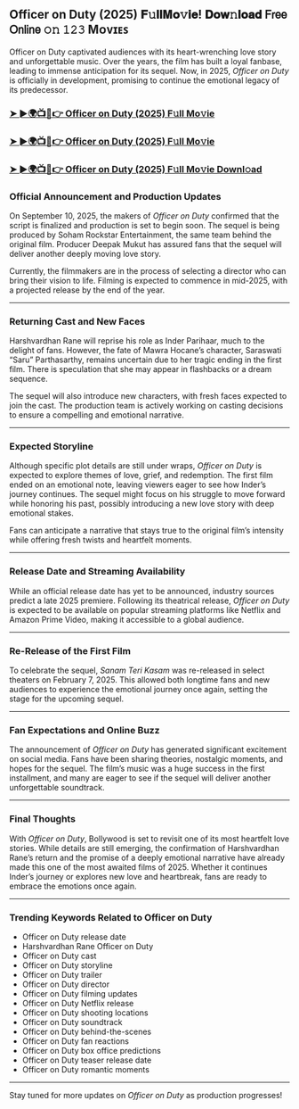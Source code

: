 ##  Officer on Duty (2025) 𝐅𝚞𝐥𝐥𝐌𝐨𝚟𝐢𝐞! 𝐃𝐨𝐰𝚗𝐥𝐨𝐚𝐝 𝖥𝗋𝖾𝖾 𝖮𝗇𝗅𝗂𝗇𝖾 𝚘𝚗 𝟷𝟸𝟹 Mᴏᴠɪᴇꜱ

 Officer on Duty captivated audiences with its heart-wrenching love story and unforgettable music. Over the years, the film has built a loyal fanbase, leading to immense anticipation for its sequel. Now, in 2025, *Officer on Duty* is officially in development, promising to continue the emotional legacy of its predecessor.

### [➤ ►🌍📺📱👉   Officer on Duty (2025) F𝚞ll Mo𝚟ie](https://t.co/b23jCbTB5U)

### [➤ ►🌍📺📱👉   Officer on Duty (2025) F𝚞ll Mo𝚟ie](https://t.co/b23jCbTB5U)

### [➤ ►🌍📺📱👉   Officer on Duty (2025) F𝚞ll Mo𝚟ie Downl𝚘ad](https://t.co/b23jCbTB5U)

### **Official Announcement and Production Updates**

On September 10, 2025, the makers of *Officer on Duty* confirmed that the script is finalized and production is set to begin soon. The sequel is being produced by Soham Rockstar Entertainment, the same team behind the original film. Producer Deepak Mukut has assured fans that the sequel will deliver another deeply moving love story.

Currently, the filmmakers are in the process of selecting a director who can bring their vision to life. Filming is expected to commence in mid-2025, with a projected release by the end of the year.

---

### **Returning Cast and New Faces**

Harshvardhan Rane will reprise his role as Inder Parihaar, much to the delight of fans. However, the fate of Mawra Hocane’s character, Saraswati “Saru” Parthasarthy, remains uncertain due to her tragic ending in the first film. There is speculation that she may appear in flashbacks or a dream sequence.

The sequel will also introduce new characters, with fresh faces expected to join the cast. The production team is actively working on casting decisions to ensure a compelling and emotional narrative.

---

### **Expected Storyline**

Although specific plot details are still under wraps, *Officer on Duty* is expected to explore themes of love, grief, and redemption. The first film ended on an emotional note, leaving viewers eager to see how Inder’s journey continues. The sequel might focus on his struggle to move forward while honoring his past, possibly introducing a new love story with deep emotional stakes.

Fans can anticipate a narrative that stays true to the original film’s intensity while offering fresh twists and heartfelt moments.

---

### **Release Date and Streaming Availability**

While an official release date has yet to be announced, industry sources predict a late 2025 premiere. Following its theatrical release, *Officer on Duty* is expected to be available on popular streaming platforms like Netflix and Amazon Prime Video, making it accessible to a global audience.

---

### **Re-Release of the First Film**

To celebrate the sequel, *Sanam Teri Kasam* was re-released in select theaters on February 7, 2025. This allowed both longtime fans and new audiences to experience the emotional journey once again, setting the stage for the upcoming sequel.

---

### **Fan Expectations and Online Buzz**

The announcement of *Officer on Duty* has generated significant excitement on social media. Fans have been sharing theories, nostalgic moments, and hopes for the sequel. The film’s music was a huge success in the first installment, and many are eager to see if the sequel will deliver another unforgettable soundtrack.

---

### **Final Thoughts**

With *Officer on Duty*, Bollywood is set to revisit one of its most heartfelt love stories. While details are still emerging, the confirmation of Harshvardhan Rane’s return and the promise of a deeply emotional narrative have already made this one of the most awaited films of 2025. Whether it continues Inder’s journey or explores new love and heartbreak, fans are ready to embrace the emotions once again.

---

### **Trending Keywords Related to Officer on Duty**

- Officer on Duty release date  
- Harshvardhan Rane Officer on Duty  
- Officer on Duty cast  
- Officer on Duty storyline  
- Officer on Duty trailer  
- Officer on Duty director  
- Officer on Duty filming updates  
- Officer on Duty Netflix release  
- Officer on Duty shooting locations  
- Officer on Duty soundtrack  
- Officer on Duty behind-the-scenes  
- Officer on Duty fan reactions  
- Officer on Duty box office predictions  
- Officer on Duty teaser release date  
- Officer on Duty romantic moments  

---

Stay tuned for more updates on *Officer on Duty* as production progresses!
